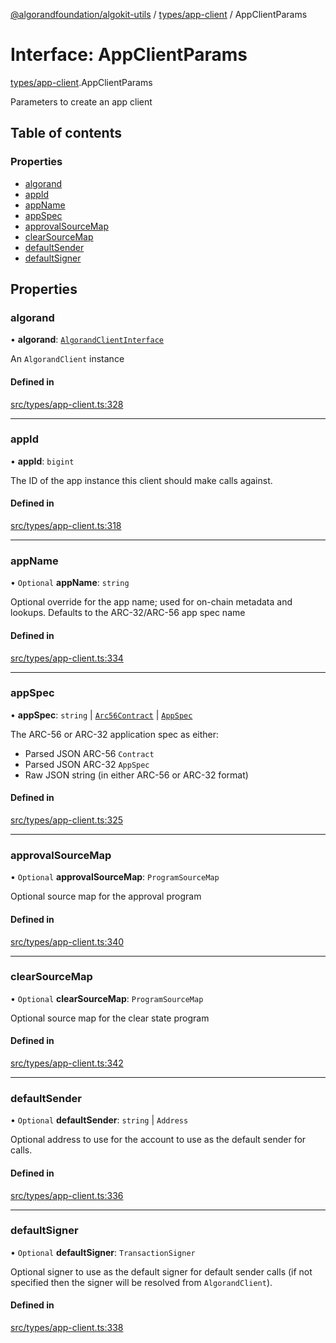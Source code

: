 [@algorandfoundation/algokit-utils](../README.md) / [types/app-client](../modules/types_app_client.md) / AppClientParams

# Interface: AppClientParams

[types/app-client](../modules/types_app_client.md).AppClientParams

Parameters to create an app client

## Table of contents

### Properties

- [algorand](types_app_client.AppClientParams.md#algorand)
- [appId](types_app_client.AppClientParams.md#appid)
- [appName](types_app_client.AppClientParams.md#appname)
- [appSpec](types_app_client.AppClientParams.md#appspec)
- [approvalSourceMap](types_app_client.AppClientParams.md#approvalsourcemap)
- [clearSourceMap](types_app_client.AppClientParams.md#clearsourcemap)
- [defaultSender](types_app_client.AppClientParams.md#defaultsender)
- [defaultSigner](types_app_client.AppClientParams.md#defaultsigner)

## Properties

### algorand

• **algorand**: [`AlgorandClientInterface`](../modules/types_algorand_client_interface.md#algorandclientinterface)

An `AlgorandClient` instance

#### Defined in

[src/types/app-client.ts:328](https://github.com/algorandfoundation/algokit-utils-ts/blob/main/src/types/app-client.ts#L328)

___

### appId

• **appId**: `bigint`

The ID of the app instance this client should make calls against.

#### Defined in

[src/types/app-client.ts:318](https://github.com/algorandfoundation/algokit-utils-ts/blob/main/src/types/app-client.ts#L318)

___

### appName

• `Optional` **appName**: `string`

Optional override for the app name; used for on-chain metadata and lookups.
Defaults to the ARC-32/ARC-56 app spec name

#### Defined in

[src/types/app-client.ts:334](https://github.com/algorandfoundation/algokit-utils-ts/blob/main/src/types/app-client.ts#L334)

___

### appSpec

• **appSpec**: `string` \| [`Arc56Contract`](types_app_arc56.Arc56Contract.md) \| [`AppSpec`](types_app_spec.AppSpec.md)

The ARC-56 or ARC-32 application spec as either:
 * Parsed JSON ARC-56 `Contract`
 * Parsed JSON ARC-32 `AppSpec`
 * Raw JSON string (in either ARC-56 or ARC-32 format)

#### Defined in

[src/types/app-client.ts:325](https://github.com/algorandfoundation/algokit-utils-ts/blob/main/src/types/app-client.ts#L325)

___

### approvalSourceMap

• `Optional` **approvalSourceMap**: `ProgramSourceMap`

Optional source map for the approval program

#### Defined in

[src/types/app-client.ts:340](https://github.com/algorandfoundation/algokit-utils-ts/blob/main/src/types/app-client.ts#L340)

___

### clearSourceMap

• `Optional` **clearSourceMap**: `ProgramSourceMap`

Optional source map for the clear state program

#### Defined in

[src/types/app-client.ts:342](https://github.com/algorandfoundation/algokit-utils-ts/blob/main/src/types/app-client.ts#L342)

___

### defaultSender

• `Optional` **defaultSender**: `string` \| `Address`

Optional address to use for the account to use as the default sender for calls.

#### Defined in

[src/types/app-client.ts:336](https://github.com/algorandfoundation/algokit-utils-ts/blob/main/src/types/app-client.ts#L336)

___

### defaultSigner

• `Optional` **defaultSigner**: `TransactionSigner`

Optional signer to use as the default signer for default sender calls (if not specified then the signer will be resolved from `AlgorandClient`).

#### Defined in

[src/types/app-client.ts:338](https://github.com/algorandfoundation/algokit-utils-ts/blob/main/src/types/app-client.ts#L338)
